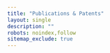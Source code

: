 ```yaml
---
title: "Publications & Patents"
layout: single
description: ""
robots: noindex,follow
sitemap_exclude: true
---
```


